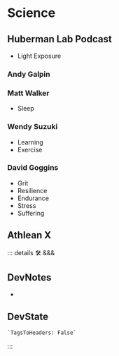 
# Science

## Huberman Lab Podcast

- Light Exposure

### Andy Galpin

### Matt Walker

- Sleep

### Wendy Suzuki

- Learning
- Exercise

### David Goggins

- Grit
- Resilience
- Endurance
- Stress
- Suffering

## Athlean X

::: details 🛠 <dev>&&&</dev>

## DevNotes

-

## DevState

```py
`TagsToHeaders: False`
```

:::
